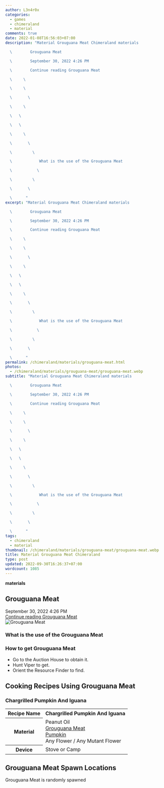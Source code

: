 ```yaml
---
author: L3n4r0x
categories:
  - games
  - chimeraland
  - material
comments: true
date: 2022-01-08T16:56:03+07:00
description: "Material Grouguana Meat Chimeraland materials

  \        Grouguana Meat

  \        September 30, 2022 4:26 PM

  \        Continue reading Grouguana Meat

  \     \ 

  \     \ 

  \       \ 

  \     \ 

  \   \ 

  \   \ 

  \     \ 

  \       \ 

  \         \ 

  \            What is the use of the Grouguana Meat

  \           \ 

  \         \ 

  \       \ 

  \      "
excerpt: "Material Grouguana Meat Chimeraland materials

  \        Grouguana Meat

  \        September 30, 2022 4:26 PM

  \        Continue reading Grouguana Meat

  \     \ 

  \     \ 

  \       \ 

  \     \ 

  \   \ 

  \   \ 

  \     \ 

  \       \ 

  \         \ 

  \            What is the use of the Grouguana Meat

  \           \ 

  \         \ 

  \       \ 

  \      "
permalink: /chimeraland/materials/grouguana-meat.html
photos:
  - /chimeraland/materials/grouguana-meat/grouguana-meat.webp
subtitle: "Material Grouguana Meat Chimeraland materials

  \        Grouguana Meat

  \        September 30, 2022 4:26 PM

  \        Continue reading Grouguana Meat

  \     \ 

  \     \ 

  \       \ 

  \     \ 

  \   \ 

  \   \ 

  \     \ 

  \       \ 

  \         \ 

  \            What is the use of the Grouguana Meat

  \           \ 

  \         \ 

  \       \ 

  \      "
tags:
  - chimeraland
  - material
thumbnail: /chimeraland/materials/grouguana-meat/grouguana-meat.webp
title: Material Grouguana Meat Chimeraland
type: post
updated: 2022-09-30T16:26:37+07:00
wordcount: 1085
---
```


<link
  rel="stylesheet"
  href="https://rawcdn.githack.com/dimaslanjaka/Web-Manajemen/870a349/css/bootstrap-5-3-0-alpha3-wrapper.css"
/>
<section id="bootstrap-wrapper">
  <div data-bs-theme="dark">
    <div
      class="row g-0 border rounded overflow-hidden flex-md-row mb-4 shadow-sm position-relative bg-dark text-light"
    >
      <div class="col p-4 d-flex flex-column position-static">
        <strong class="d-inline-block mb-2 text-success">materials</strong>
        <h2 class="mb-0">Grouguana Meat</h2>
        <div class="mb-1 text-muted">September 30, 2022 4:26 PM</div>
        <a
          href="/chimeraland/materials/grouguana-meat.html"
          class="stretched-link d-none text-primary"
          >Continue reading Grouguana Meat</a
        >
      </div>
      <div class="col-auto d-none d-md-block d-lg-block">
        <img
          src="https://www.webmanajemen.com/chimeraland/materials/grouguana-meat/grouguana-meat.webp"
          alt="Grouguana Meat"
        />
      </div>
    </div>
    <div class="row">
      <div class="col-lg-6 col-12 mb-2">
        <div class="card">
          <div class="card-body">
            <h3 class="card-title">What is the use of the Grouguana Meat</h3>
            <div class="card-text"><ul></ul></div>
          </div>
        </div>
      </div>
      <div class="col-lg-6 col-12 mb-2">
        <div class="card">
          <div class="card-body">
            <h3 class="card-title">How to get Grouguana Meat</h3>
            <div class="card-text">
              <ul>
                <li>Go to the Auction House to obtain it.</li>
                <li>Hunt Viper to get.</li>
                <li>Orient the Resource Finder to find.</li>
              </ul>
            </div>
          </div>
        </div>
      </div>
      <div class="col-12 mb-2">
        <h2 id="cookable">Cooking Recipes Using Grouguana Meat</h2>
        <div id="recipe-chargrilled-pumpkin-and-iguana">
          <h3 id="item-chargrilled-pumpkin-and-iguana">
            Chargrilled Pumpkin And Iguana
          </h3>
          <div class="mb-2">
            <table class="table">
              <tr>
                <th>Recipe Name</th>
                <td><b>Chargrilled Pumpkin And Iguana</b></td>
              </tr>
              <tr>
                <th>Material</th>
                <td>
                  Peanut Oil<br /><a
                    class="text-decoration-none text-primary"
                    href="/chimeraland/materials/grouguana-meat.html"
                    >Grouguana Meat</a
                  ><br /><a
                    class="text-decoration-none text-primary"
                    href="/chimeraland/materials/pumpkin.html"
                    >Pumpkin</a
                  ><br />Any Flower<span> / </span>Any Mutant Flower
                </td>
              </tr>
              <tr>
                <th>Device</th>
                <td>Stove or Camp</td>
              </tr>
            </table>
          </div>
        </div>
      </div>
      <div class="col-12 mb-2">
        <h2>Grouguana Meat Spawn Locations</h2>
        <p>Grouguana Meat is randomly spawned</p>
      </div>
    </div>
  </div>
</section>